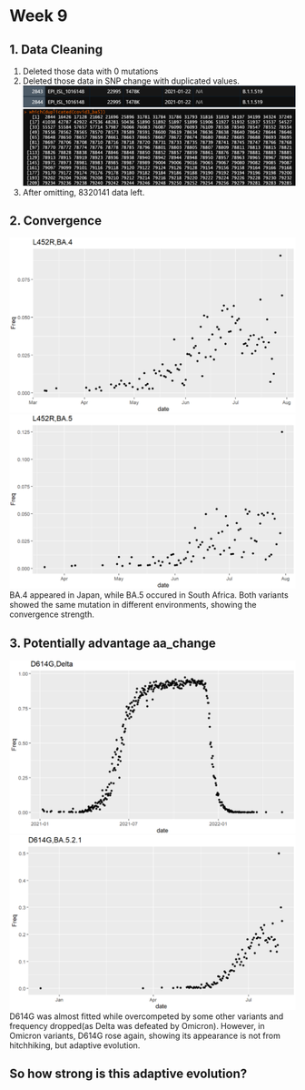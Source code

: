 # Week 9

## 1. Data Cleaning   
1. Deleted those data with 0 mutations
2. Deleted those data in SNP change with duplicated values.
   ![duplicatedcheck](https://github.com/KirakiraZLY/Variants-and-mutation-rate-in-SARS-Cov2/blob/main/Img/Week9/Duplicated%20Value%20Check.png?raw=true)
   ![duplicated](https://github.com/KirakiraZLY/Variants-and-mutation-rate-in-SARS-Cov2/blob/main/Img/Week9/DuplicatedValues.png?raw=true)
3. After omitting, 8320141 data left.

## 2. Convergence
![L452R,BA.4](https://github.com/KirakiraZLY/Variants-and-mutation-rate-in-SARS-Cov2/blob/main/Img/Week9/L452R%2CBA.4.png?raw=true)
![L452R,BA.5](https://github.com/KirakiraZLY/Variants-and-mutation-rate-in-SARS-Cov2/blob/main/Img/Week9/L452R%2CBA.5.png?raw=true)
BA.4 appeared in Japan, while BA.5 occured in South Africa. Both variants showed the same mutation in different environments, showing the convergence strength.   
## 3. Potentially advantage aa_change
![D614G,Delta](https://github.com/KirakiraZLY/Variants-and-mutation-rate-in-SARS-Cov2/blob/main/Img/Week9/D614G%2CDelta.png?raw=true)
![D614G,BA.5.2.1](https://github.com/KirakiraZLY/Variants-and-mutation-rate-in-SARS-Cov2/blob/main/Img/Week9/D614G%2CBA.5.2.1.png?raw=true)
D614G was almost fitted while overcompeted by some other variants and frequency dropped(as Delta was defeated by Omicron). However, in Omicron variants, D614G rose again, showing its appearance is not from hitchhiking, but adaptive evolution.   
## **So how strong is this adaptive evolution?**